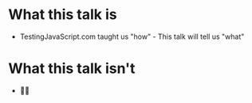 # What this talk is

- TestingJavaScript.com taught us "how" - This talk will tell us "what"

# What this talk isn't

- 🤷‍♂️
